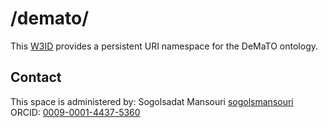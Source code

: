 # /demato/
This [W3ID](https://w3id.org) provides a persistent URI namespace for the DeMaTO ontology.

## Contact
This space is administered by: Sogolsadat Mansouri [sogolsmansouri](https://github.com/sogolsmansouri/) ORCID: [0009-0001-4437-5360](https://orcid.org/0009-0001-4437-5360)  